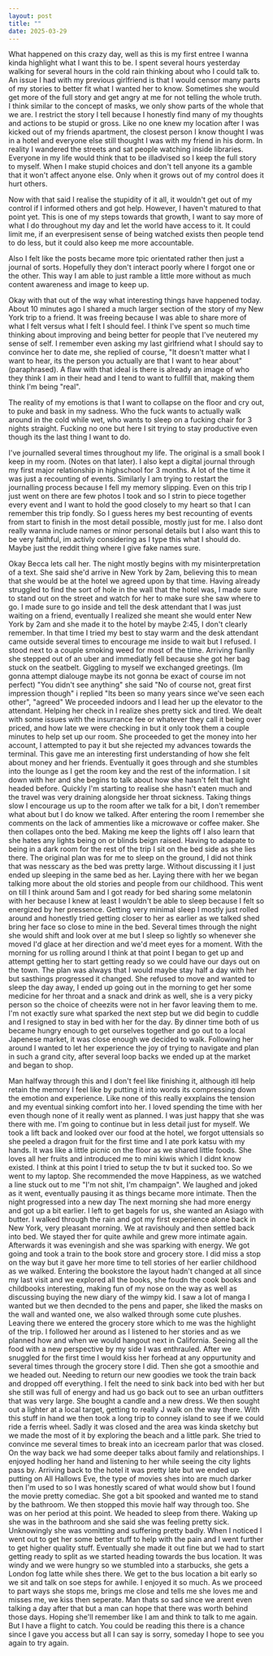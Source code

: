 ```yaml
---
layout: post
title: ""
date: 2025-03-29
---
```


What happened on this crazy day, well as this is my first entree I wanna kinda highlight what I want this to be. I spent several hours yesterday walking for several hours in the cold rain thinking about who I could talk to. An issue I had with my previous girlfriend is that I would censor many parts of my stories to better fit what I wanted her to know. Sometimes she would get more of the full story and get angry at me for not telling the whole truth. I think similar to the concept of masks, we only show parts of the whole that we are. I restrict the story I tell because I honestly find many of my thoughts and actions to be stupid or gross. Like no one knew my location after I was kicked out of my friends apartment, the closest person I know thought I was in a hotel and everyone else still thought I was with my friend in his dorm. In reality I wandered the streets and sat people watching inside libraries. Everyone in my life would think that to be illadvised so I keep the full story to myself. When I make stupid choices and don't tell anyone its a gamble that it won't affect anyone else. Only when it grows out of my control does it hurt others. 

Now with that said I realise the stupidity of it all, it wouldn't get out of my control if I informed others and got help. However, I haven't matured to that point yet. This is one of my steps towards that growth, I want to say more of what I do throughout my day and let the world have access to it. It could limit me, if an everpresisent sense of being watched exists then people tend to do less, but it could also keep me more accountable. 

Also I felt like the posts became more tpic orientated rather then just a journal of sorts. Hopefully they don't interact poorly where I forgot one or the other. This way I am able to just ramble a little more without as much content awareness and image to keep up. 

Okay with that out of the way what interesting things have happened today. About 10 minutes ago I shared a much larger section of the story of my New York trip to a friend. It was freeing because I was able to share more of what I felt versus what I felt I should feel. I think I've spent so much time thinking about improving and being better for people that I've neutered my sense of self. I remember even asking my last girlfriend what I should say to convince her to date me, she replied of course, "It doesn't matter what I want to hear, its the person you actually are that I want to hear about" (paraphrased). A flaw with that ideal is there is already an image of who they think I am in their head and I tend to want to fullfill that, making them think I'm being "real". 

The reality of my emotions is that I want to collapse on the floor and cry out, to puke and bask in my sadness. Who the fuck wants to actually walk around in the cold while wet, who wants to sleep on a fucking chair for 3 nights straight. Fucking no one but here I sit trying to stay productive even though its the last thing I want to do. 

I've journalled several times throughout my life. The original is a small book I keep in my room. (Notes on that later). I also kept a digital journal through my first major relationship in highschool for 3 months. A lot of the time it was just a recounting of events. Similarly I am trying to restart the journalling process because I fell my memory slipping. Even on this trip I just went on there are few photos I took and so I strin to piece together every event and I want to hold the good closely to my heart so that I can remember this trip fondly. So I guess heres my best recounting of events from start to finish in the most detail possible, mostly just for me. I also dont really wanna include names or minor personal details but I also want this to be very faithful, im activly considering as I type this what I should do. Maybe just the reddit thing where I give fake names sure. 

Okay Becca lets call her. The night mostly begins with my misinterpretation of a text. She said she'd arrive in New York by 2am, believing this to mean that she would be at the hotel we agreed upon by that time. Having already struggled to find the sort of hole in the wall that the hotel was, I made sure to stand out on the street and watch for her to make sure she saw where to go. I made sure to go inside and tell the desk attendant that I was just waiting on a friend, eventually I realized she meant she would enter New York by 2am and she made it to the hotel by maybe 2:45, I don't clearly remember. In that time I tried my best to stay warm and the desk attendant came outside several times to encourage me inside to wait but I refused. I stood next to a couple smoking weed for most of the time. Arriving fianlly she stepped out of an uber and immediatly fell because she got her bag stuck on the seatbelt. Giggling to myself we exchanged greetings. (Im gonna attempt dialouge maybe its not gonna be exact of course im not perfect) 
"You didn't see anything" she said 
"No of course not, great first impression though" i replied 
"Its been so many years since we've seen each other", "agreed"
We proceeded indoors and I lead her up the elevator to the attendant. Helping her check in I realize shes pretty sick and tired. We dealt with some issues with the insurrance fee or whatever they call it being over priced, and how late we were checking in but it only took them a couple minutes to help set up our room. She proceeded to get the money into her account, I attempted to pay it but she rejected my advances towards the terminal. This gave me an interesting first understanding of how she felt about money and her friends. Eventually it goes through and she stumbles into the lounge as I get the room key and the rest of the information. I sit down with her and she begins to talk about how she hasn't felt that light headed before. Quickly I'm starting to realise she hasn't eaten much and the travel was very draining alongside her throat sickness. Taking things slow I encourage us up to the room after we talk for a bit, I don't remember what about but I do know we talked. After entering the room I remember she comments on the lack of ammenties like a microwave or coffee maker. She then collapes onto the bed. Making me keep the lights off I also learn that she hates any lights being on or blinds beign raised. Having to adapate to being in a dark room for the rest of the trip I sit on the bed side as she lies there. The original plan was for me to sleep on the ground, I did not think that was nesscary as the bed was pretty large. Without discussing it I just ended up sleeping in the same bed as her. Laying there with her we began talking more about the old stories and people from our childhood. This went on till I think around 5am and I got ready for bed sharing some melatonin with her because I knew at least I wouldn't be able to sleep because I felt so energized by her pressence. Getting very minimal sleep I mostly just rolled around and honestly tried getting closer to her as earlier as we talked shed bring her face so close to mine in the bed. Several times through the night she would shift and look over at me but I sleep so lightly so whenever she moved I'd glace at her direction and we'd meet eyes for a moment. With the morning for us rolling around I think at that point I began to get up and attempt getting her to start getting ready so we could have our days out on the town. The plan was always that I would maybe stay half a day with her but sasthings progressed it changed. She refused to move and wanted to sleep the day away, I ended up going out in the morning to get her some medicine for her throat and a snack and drink as well, she is a very picky person so the choice of cheezits were not in her favor leaving them to me. I'm not exactly sure what sparked the next step but we did begin to cuddle and I resigned to stay in bed with her for the day. By dinner time both of us became hungry enough to get ourselves together and go out to a local Japenese market, it was close enough we decided to walk. Following her around I wanted to let her experience the joy of trying to navigate and plan in such a grand city, after several loop backs we ended up at the market and began to shop. 

Man halfway through this and I don't feel like finishing it, although itll help retain the memory I feel like by putting it into words its compressing down the emotion and experience. Like none of this really exxplains the tension and my eventual sinking comfort into her. I loved spending the time with her even though none of it really went as planned. I was just happy that she was there with me. I'm going to continue but in less detail just for myself. 
We took a lift back and looked over our food at the hotel, we forgot uttensials so she peeled a dragon fruit for the first time and I ate pork katsu with my hands. It was like a little picnic on the floor as we shared little foods. She loves all her fruits and introduced me to mini kiwis which I didnt know existed. I think at this point I tried to setup the tv but it sucked too. So we went to my laptop. She recommended the move Happiness, as we watched a line stuck out to me "I'm not shit, I'm champaign". We laughed and joked as it went, eventually pausing it as things became more intimate. Then the night progressed into a new day
The next morning she had more energy and got up a bit earlier. I left to get bagels for us, she wanted an Asiago with butter. I walked through the rain and got my first experience alone back in New York, very pleasant morning. We at ravishouly and then settled back into bed. We stayed ther for quite awhile and grew more intimate again. Afterwards it was eveningish and she was sparking with energy. We got going and took a train to the book store and grocery store. I did miss a stop on the way but it gave her more time to tell stories of her earlier childhood as we walked. Entering the bookstore the layout hadn't changed at all since my last visit and we explored all the books, she foudn the cook books and childbooks interesting, making fun of my nose on the way as well as discussing buying the new diary of the wimpy kid. I saw a lot of manga I wanted but we then decnded to the pens and paper, she liked the masks on the wall and wanted one, we also walked through some cute plushes. Leaving there we entered the grocery store which to me was the highlight of the trip. I followed her around as I listened to her stories and as we planned how and when we would hangout next in California. Seeing all the food with a new perspective by my side I was enthrauled. After we snuggled for the first time I would kiss her forhead at any oppurtunity and several times through the grocery store I did. Then she got a smoothie and we headed out. Needing to return our new goodies we took the train back and dropped off everything. I felt the need to sink back into bed with her but she still was full of energy and had us go back out to see an urban outfitters that was very large. She bought a candle and a new dress. We then sought out a lighter at a local target, getting to really J walk on the way there. With this stuff in hand we then took a long trip to conney island to see if we could ride a ferris wheel. Sadly it was closed and the area was kinda sketchy but we made the most of it by exploring the beach and a little park. She tried to convince me several times to break into an icecream parlor that was closed. On the way back we had some deeper talks about family and relationships. I enjoyed hodling her hand and listening to her while seeing the city lights pass by. Arriving back to the hotel it was pretty late but we ended up putting on All Hallows Eve, the type of movies shes into are much darker then I'm used to so I was honestly scared of what would show but I found the movie pretty comediac. She got a bit spooked and wanted me to stand by the bathroom. We then stopped this movie half way through too. She was on her period at this point. We headed to sleep from there. Waking up she was in the bathroom and she said she was feeling pretty sick. Unknowingly she was vomitting and suffering pretty badly. When I noticed I went out to get her some better stuff to help with the pain and I went further to get higher quality stuff. Eventually she made it out fine but we had to start getting ready to split as we started heading towards the bus location. It was windy and we were hungry so we stumbled into a starbucks, she gets a London fog latte while shes there. We get to the bus location a bit early so we sit and talk on soe steps for awhile. I enjoyed it so much. As we proceed to part ways she stops me, brings me close and tells me she loves me and misses me, we kiss then seperate. 
Man thats so sad since we arent even talking a day after that but a man can hope that there was worth behind those days. Hoping she'll remember like I am and think to talk to me again. But I have a flight to catch. You could be reading this there is a chance since I gave you access but all I can say is sorry, someday I hope to see you again to try again. 























